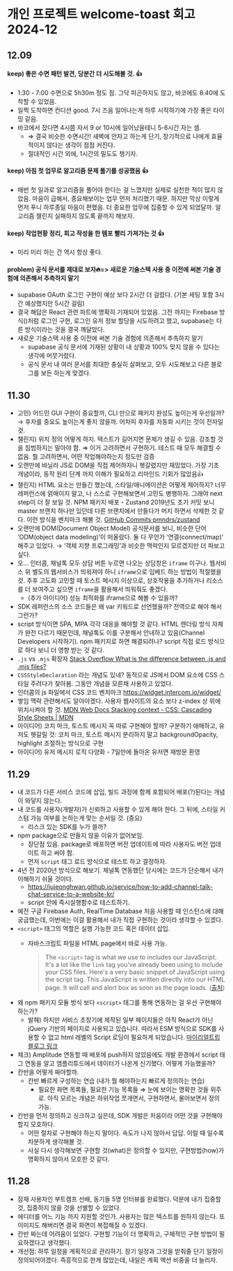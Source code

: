 # 개인 프로젝트 welcome-toast 회고 2024-12

## 12.09

#### keep) 좋은 수면 패턴 발견, 당분간 더 시도해볼 것. 👍

* 1:30 - 7:00 수면으로 5h30m 정도 잠. 그닥 피곤하지도 않고, 바코에도 8:40에 도착할 수 있었음.
* 일찍 도착하면 컨디션 good. 7시 즈음 일어나는게 하루 시작하기에 가장 좋은 타이밍 같음.
* 바코에서 잤다면 4시쯤 자서 9 or 10시에 일어났을테니 5-6시간 자는 셈.
  * ⇒ 결국 비슷한 수면시간! 새벽에 안자고 하는게 단기, 장기적으료 나에게 효율적이지 않다는 생각이 점점 커진다.
  * 절대적인 시간 외에, 1시간의 밀도도 챙기자.

#### keep) 아침 첫 업무로 알고리즘 문제 풀기를 성공했음 👍

* 매번 첫 일과로 알고리즘을 풀어야 한다는 걸 느꼈지만 실제로 실천한 적이 많지 않았음. 마음이 급해서, 중요해보이는 업무 먼저 처리했기 때문. 하지만 막상 이렇게 먼저 푸니 하루종일 마음이 편했음. 더 중요한 업무에 집중할 수 있게 되었달까. 알고리즘 챌린지 실패하지 않도록 끝까지 해보자.

#### keep) 작업현황 정리, 회고 작성을 한 템포 빨리 가져가는 것 👍

* 미리 미리 하는 건 역시 항상 좋다.

#### problem) 공식 문서를 제대로 보자🔥=> 새로운 기술스택 사용 중 이전에 써본 기술 경험에 의존해서 추측하지 말기

* supabase OAuth 로그인 구현이 예상 보다 2시간 더 걸렸다. (기본 세팅 포함 3시간 예상했지만 5시간 걸림)
* 결국 해답은 React 관련 파트에 명확히 기재되어 있었음. 그전 까지는 Firebase 방식()처럼 로그인 구현, 로그인 유저 정보 할당을 시도하려고 했고, supabase는 다른 방식이라는 것을 결국 깨달았다.
* 새로운 기술스택 사용 중 이전에 써본 기술 경험에 의존해서 추측하지 말기
  * supabase 공식 문서에 기재된 상황이 내 상황과 100% 맞지 않을 수 있다는 생각에 머뭇거렸다.
  * 공식 문서 내 여러 문서를 최대한 충실히 살펴보고, 모두 시도해보고 다른 블로그를 보든 하는게 맞겠다.

## 11.30

* 고민) 어드민 GUI 구현이 중요할까, CLI 만으로 패키지 완성도 높이는게 우선일까? → 후자를 중요도 높이는게 좋지 않을까. 어차피 후자를 자동화 시키는 것이 전자일 것.
* 챌린지) 위치 정의 어떻게 하지. 텍스트가 길어지면 문제가 생길 수 있음. 강조할 것을 침범하지는 말아야 함. ⇒ 이거 고려하면서 구현하기. 테스트 때 모두 해결할 수 없음. 뭘 고려하면서, 어떤 작업해야하는지 정도만 검증
* 오랜만에 바닐라 JS로 DOM을 직접 제어하자니 헷갈렸지만 재밌었다. 가장 기초 개념이라, 동작 원리 단계 까지 이해가 필요하고 리마인드 기회가 많았음👍
* 챌린지) HTML 요소는 만들긴 했는데, 스타일/애니메이션은 어떻게 제어하지? 너무 레퍼런스에 얽매이지 말고, 나 스스로 구현해보면서 고민도 병행하자. 그래야 next step이 더 잘 보일 것. NPM 패키지 배포 - Zustand 2019년도 초기 커밋 보니 master 브랜치 하나만 있던데 다른 브랜치에서 만들다가 머지 하면서 삭제한 것 같다. 이런 방식을 벤치마크 해볼 것. [GitHub Commits·pmndrs/zustand](https://github.com/pmndrs/zustand/commits/main/?since=2019-04-09\&until=2019-04-09)
* 오랜만에 DOM(Document Object Model) 공식문서를 보니, 비슷한 단어 ‘ODM(object data modeling)’이 떠올랐다. 둘 다 무언가 ‘연결(connect/map)’ 해주고 있었다. → ‘객체 지향 프로그래밍’과 비슷한 맥락인지 모르겠지만 더 파보고 싶다.
* 오… 인터콤, 채널톡 모두 상담 버튼 누르면 나오는 상담창은 `iframe` 이구나. 웹서비스 위 별도의 웹서비스가 띄워져야 하니 `iframe`으로 임베드 하는 방법이 적절했을 것. 추후 고도화 고민할 때 토스트 메시지 이상으로, 상호작용을 추가하거나 리소스를 더 보여주고 싶으면 `iframe`을 활용해서 띄워줘도 좋겠다.
  * (추가 아이디어) 성능 최적화를 iframe으로 해볼 수 있을까?
* SDK 레퍼런스의 소스 코드들은 왜 var 키워드로 선언했을까? 전역으로 해야 해서 그런가?
* script 방식이면 SPA, MPA 각각 대응을 해야할 것 같다. HTML 렌더링 방식 자체가 완전 다르기 때문인데, 채널톡도 이를 구분해서 안내하고 있음(Channel Developers 시작하기). npm 패키지로 하면 해결되려나? script 직접 로드 방식으로 하다 보니 더 영향 받는 것 같다.
* `.js` vs `.mjs` 확장자 [Stack Overflow What is the difference between .js and .mjs files?](https://stackoverflow.com/questions/57492546/what-is-the-difference-between-js-and-mjs-files)
* `CSSStyleDeclaration` 라는 개념도 있네? 동적으로 JS에서 DOM 요소에 CSS 스타일 주려다가 찾아봄. 그동안 개념을 모른채 사용하고 있었다.
* 인터콤의 js 파일에서 CSS 코드 벤치마크 https://widget.intercom.io/widget/
* 쌓임 맥락 관련해서도 알아야겠다. 사용자 웹사이트의 요소 보다 z-index 상 위에 위치시켜야 할 것. [MDN Web Docs Stacking context - CSS: Cascading Style Sheets | MDN](https://developer.mozilla.org/en-US/docs/Web/CSS/CSS_positioned_layout/Understanding_z-index/Stacking_context)
* 아이디어) 코치 마크, 토스트 메시지 꼭 따로 구현해야 할까? 구분하기 애매하고, 유저도 헷갈릴 것: 코치 마크, 토스트 메시지 분리하지 말고 backgroundOpacity, highlight 조절하는 방식으로 구현
* 아이디어) 유저 메시지 로직 다양화 - 7일만에 돌아온 유저면 재방문 환영

## 11.29

* 내 코드가 다른 서비스 코드에 삽입, 빌드 과정에 함께 포함되어 배포(?)된다는 개념이 와닿지 않는다.
* 내 코드를 사용자(개발자)가 신뢰하고 사용할 수 있게 해야 한다. 그 뒤에, 스타일 커스텀 가능 여부를 논하는게 맞는 순서일 것. (중요)
  * 리스크 있는 SDK를 누가 쓸까?
* npm package으로 만들지 않을 이유가 없어보임.
  * 장단점 있음. package로 배포하면 버전 업데이트에 따라 사용자도 버전 업데이트 하고 써야 함.
  * 먼저 `script` 태그 로드 방식으로 테스트 하고 결정하자.
* 4년 전 2020년 방식으로 해보기. 채널톡 연동했던 당시에는 코드가 단순해서 내가 이해하기 쉬울 것이다.
  * https://jujeonghwan.github.io/service/how-to-add-channel-talk-chat-service-to-a-website-kr/
  * script 안에 즉시실행함수로 테스트하기.
* 예전 구글 Firebase Auth, RealTime Database 처음 사용할 때 인스턴스에 대해 궁금했는데, 이번에는 이걸 활용해서 내가 직접 구현하는 것이라 생각할 수 있겠다.
* `<script>` 태그의 역할은 실행 가능한 코드 혹은 데이터 삽입.
  *   자바스크립트 파일을 HTML page에서 바로 사용 가능.

      > The `<script>` tag is what we use to includes our JavaScript. It's a lot like the `link` tag you've already been using to include your CSS files. Here's a very basic snippet of JavaScript using the script tag. This JavaScript is written directly into our HTML page. It will call and alert box as soon as the page loads. ([출처](https://www.notion.so/14d4196d295c8069964df8354d8e157a?pvs=21))
* 왜 npm 패키지 모듈 방식 보다 `<script>` 태그를 통해 연동하는 걸 우선 구현해야 하는가?
  * 발췌) 하지만 서비스 초창기에 제작된 일부 페이지들은 아직 React가 아닌 jQuery 기반의 페이지로 사용되고 있습니다. 따라서 ESM 방식으로 SDK를 사용할 수 없고 html 레벨의 Script 로딩이 필요하게 되었습니다. [마이리얼트립 블로그 링크](https://medium.com/myrealtrip-product/%EC%9B%B9%EB%A1%9C%EA%B7%B8-javascript-sdk-%EA%B0%9C%EB%B0%9C-%EB%A7%9B%EB%B3%B4%EA%B8%B0-ffc8a1a00f8d)
* 체크) Amplitude 연동할 때 배포에 push하지 않았음에도 개발 환경에서 script 태그 연동을 알고 앰플리튜드에서 데이터가 나온게 신기했다. 어떻게 가능했을까?
* 칸반을 어떻게 짜야할까.
  * 칸반 빠르게 구성하는 연습 (내가 뭘 해야하는지 빠르게 정의하는 연습)
    * 필요한 화면 목록들, 필요한 기능 목록들 ⇒ 눈에 보이는 명확한 것들 위주로. 아직 모르는 개념은 하위작업 쪼개면서, 구현하면서, 물어보면서 정의 가능.
* 칸반을 먼저 정의하고 싱크하고 싶은데, SDK 개발은 처음이라 어떤 것을 구현해야 할지 모호하다.
  * 어떤 절차로 구현해야 하는지 말이다. 속도가 나지 않아서 답답. 이럴 때 일수록 차분하게 생각해볼 것.
  * 사실 다시 생각해보면 구현할 것(what)은 정의할 수 있지만, 구현방법(how)가 명확하지 않아서 모호한 것 같다.

## 11.28

* 잠재 사용자인 부트캠프 선배, 동기들 5명 인터뷰를 완료했다. 덕분에 내가 집중할 것, 집중하지 않을 것을 선별할 수 있었다.
* 에디터를 어느 기능 까지 지원할 것인가. 사용자는 많은 텍스트를 원하지 않는다. 또 이미지도 해버리면 결국 화면이 복잡해질 수 있겠다.
* 칸반 짜는데 어려움이 있었다. 구현할 기능이 더 명확하고, 구체적인 구현 방법이 필요하겠다고 생각했다.
* 개선점: 하루 일정을 계획적으로 관리하기. 장기 일정과 그것을 받춰줄 단기 일정이 정의되어야겠다. 즉흥적으로 한게 많았는데, 내일은 계획 액션 비중을 더 늘리자.
